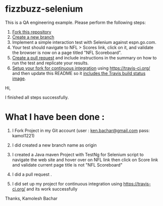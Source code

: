 fizzbuzz-selenium
=================

This is a QA engineering example. Please perform the following steps:

1. [Fork this repository](https://help.github.com/articles/fork-a-repo)
1. [Create a new branch](https://github.com/blog/1377-create-and-delete-branches)
1. Implement a simple interaction test with Selenium against espn.go.com.
  1. Your test should navigate to NFL > Scores link, click on it, and validate the browser is now on a page titled "NFL Scoreboard".
1. [Create a pull request](https://help.github.com/articles/creating-a-pull-request) and include instructions in the summary on how to run the test and replicate your results.
1. [Setup your fork for continuous integration](http://docs.travis-ci.com/user/languages/java/) using https://travis-ci.org/ and then update this README so it [includes the Travis build status image](http://docs.travis-ci.com/user/status-images/).


Hi,

I finished all steps successfully.

What I have been done :
========================

1. I Fork Project in my Git account (user : ken.bachar@gmail.com  pass: kamol1221)
2. I did created a new branch name as origin
3. I created a Java  maven Project with TestNg for Selenium script to navigate the web site and hover over on NFL link then click on   Score link and validate current page title is not "NFL Scoreboard"

4. I did a pull request .
5. I did set up my project for continuous integration using https://travis-ci.org/ and its work successfully 




Thanks,
Kamolesh Bachar


